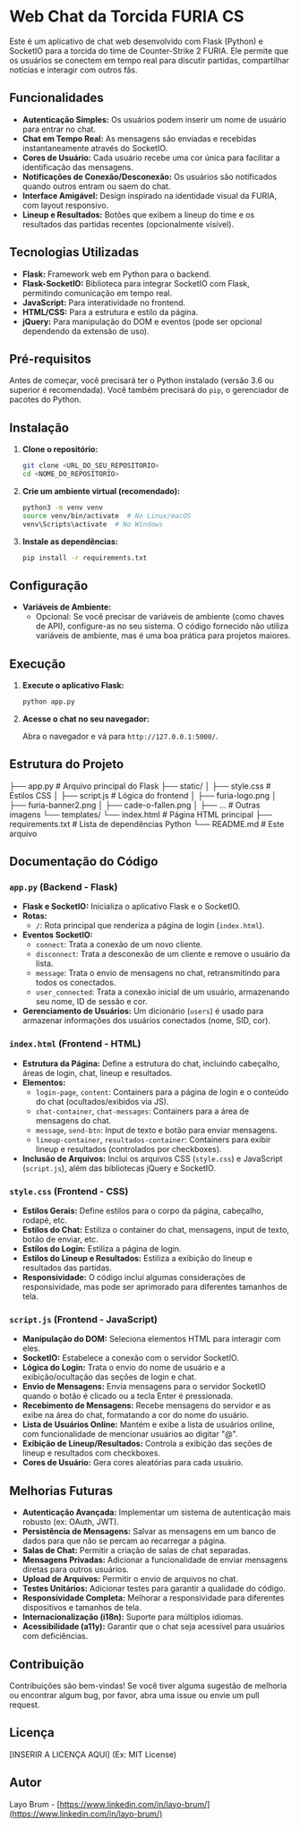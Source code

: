 # Web Chat da Torcida FURIA CS

Este é um aplicativo de chat web desenvolvido com Flask (Python) e SocketIO para a torcida do time de Counter-Strike 2 FURIA. Ele permite que os usuários se conectem em tempo real para discutir partidas, compartilhar notícias e interagir com outros fãs.

## Funcionalidades

* **Autenticação Simples:** Os usuários podem inserir um nome de usuário para entrar no chat.
* **Chat em Tempo Real:** As mensagens são enviadas e recebidas instantaneamente através do SocketIO.
* **Cores de Usuário:** Cada usuário recebe uma cor única para facilitar a identificação das mensagens.
* **Notificações de Conexão/Desconexão:** Os usuários são notificados quando outros entram ou saem do chat.
* **Interface Amigável:** Design inspirado na identidade visual da FURIA, com layout responsivo.
* **Lineup e Resultados:** Botões que exibem a lineup do time e os resultados das partidas recentes (opcionalmente visível).

## Tecnologias Utilizadas

* **Flask:** Framework web em Python para o backend.
* **Flask-SocketIO:** Biblioteca para integrar SocketIO com Flask, permitindo comunicação em tempo real.
* **JavaScript:** Para interatividade no frontend.
* **HTML/CSS:** Para a estrutura e estilo da página.
* **jQuery:** Para manipulação do DOM e eventos (pode ser opcional dependendo da extensão de uso).

## Pré-requisitos

Antes de começar, você precisará ter o Python instalado (versão 3.6 ou superior é recomendada). Você também precisará do `pip`, o gerenciador de pacotes do Python.

## Instalação

1.  **Clone o repositório:**

    ```bash
    git clone <URL_DO_SEU_REPOSITORIO>
    cd <NOME_DO_REPOSITORIO>
    ```

2.  **Crie um ambiente virtual (recomendado):**

    ```bash
    python3 -m venv venv
    source venv/bin/activate  # No Linux/macOS
    venv\Scripts\activate  # No Windows
    ```

3.  **Instale as dependências:**

    ```bash
    pip install -r requirements.txt
    ```

## Configuração

* **Variáveis de Ambiente:**
    * Opcional: Se você precisar de variáveis de ambiente (como chaves de API), configure-as no seu sistema.  O código fornecido não utiliza variáveis de ambiente, mas é uma boa prática para projetos maiores.

## Execução

1.  **Execute o aplicativo Flask:**

    ```bash
    python app.py
    ```

2.  **Acesse o chat no seu navegador:**

    Abra o navegador e vá para `http://127.0.0.1:5000/`.

## Estrutura do Projeto

├── app.py           # Arquivo principal do Flask
├── static/
│   ├── style.css    # Estilos CSS
│   ├── script.js    # Lógica do frontend
│   ├── furia-logo.png
│   ├── furia-banner2.png
│   ├── cade-o-fallen.png
│   ├── ...          # Outras imagens
└── templates/
└── index.html   # Página HTML principal
├── requirements.txt # Lista de dependências Python
└── README.md        # Este arquivo

##  Documentação do Código

### `app.py` (Backend - Flask)

* **Flask e SocketIO:** Inicializa o aplicativo Flask e o SocketIO.
* **Rotas:**
    * `/`:  Rota principal que renderiza a página de login (`index.html`).
* **Eventos SocketIO:**
    * `connect`:  Trata a conexão de um novo cliente.
    * `disconnect`: Trata a desconexão de um cliente e remove o usuário da lista.
    * `message`:  Trata o envio de mensagens no chat, retransmitindo para todos os conectados.
    * `user_connected`:  Trata a conexão inicial de um usuário, armazenando seu nome, ID de sessão e cor.
* **Gerenciamento de Usuários:** Um dicionário (`users`) é usado para armazenar informações dos usuários conectados (nome, SID, cor).

### `index.html` (Frontend - HTML)

* **Estrutura da Página:** Define a estrutura do chat, incluindo cabeçalho, áreas de login, chat, lineup e resultados.
* **Elementos:**
    * `login-page`, `content`:  Containers para a página de login e o conteúdo do chat (ocultados/exibidos via JS).
    * `chat-container`, `chat-messages`:  Containers para a área de mensagens do chat.
    * `message`, `send-btn`:  Input de texto e botão para enviar mensagens.
    * `lineup-container`, `resultados-container`:  Containers para exibir lineup e resultados (controlados por checkboxes).
* **Inclusão de Arquivos:** Inclui os arquivos CSS (`style.css`) e JavaScript (`script.js`), além das bibliotecas jQuery e SocketIO.

### `style.css` (Frontend - CSS)

* **Estilos Gerais:** Define estilos para o corpo da página, cabeçalho, rodapé, etc.
* **Estilos do Chat:** Estiliza o container do chat, mensagens, input de texto, botão de enviar, etc.
* **Estilos do Login:** Estiliza a página de login.
* **Estilos do Lineup e Resultados:** Estiliza a exibição do lineup e resultados das partidas.
* **Responsividade:** O código inclui algumas considerações de responsividade, mas pode ser aprimorado para diferentes tamanhos de tela.

### `script.js` (Frontend - JavaScript)

* **Manipulação do DOM:** Seleciona elementos HTML para interagir com eles.
* **SocketIO:** Estabelece a conexão com o servidor SocketIO.
* **Lógica do Login:** Trata o envio do nome de usuário e a exibição/ocultação das seções de login e chat.
* **Envio de Mensagens:** Envia mensagens para o servidor SocketIO quando o botão é clicado ou a tecla Enter é pressionada.
* **Recebimento de Mensagens:** Recebe mensagens do servidor e as exibe na área do chat, formatando a cor do nome do usuário.
* **Lista de Usuários Online:** Mantém e exibe a lista de usuários online, com funcionalidade de mencionar usuários ao digitar "@".
* **Exibição de Lineup/Resultados:** Controla a exibição das seções de lineup e resultados com checkboxes.
* **Cores de Usuário:** Gera cores aleatórias para cada usuário.

## Melhorias Futuras

* **Autenticação Avançada:** Implementar um sistema de autenticação mais robusto (ex: OAuth, JWT).
* **Persistência de Mensagens:** Salvar as mensagens em um banco de dados para que não se percam ao recarregar a página.
* **Salas de Chat:** Permitir a criação de salas de chat separadas.
* **Mensagens Privadas:** Adicionar a funcionalidade de enviar mensagens diretas para outros usuários.
* **Upload de Arquivos:** Permitir o envio de arquivos no chat.
* **Testes Unitários:** Adicionar testes para garantir a qualidade do código.
* **Responsividade Completa:** Melhorar a responsividade para diferentes dispositivos e tamanhos de tela.
* **Internacionalização (i18n):** Suporte para múltiplos idiomas.
* **Acessibilidade (a11y):** Garantir que o chat seja acessível para usuários com deficiências.

## Contribuição

Contribuições são bem-vindas! Se você tiver alguma sugestão de melhoria ou encontrar algum bug, por favor, abra uma issue ou envie um pull request.

## Licença

[INSERIR A LICENÇA AQUI] (Ex: MIT License)

## Autor

Layo Brum - [https://www.linkedin.com/in/layo-brum/](https://www.linkedin.com/in/layo-brum/)